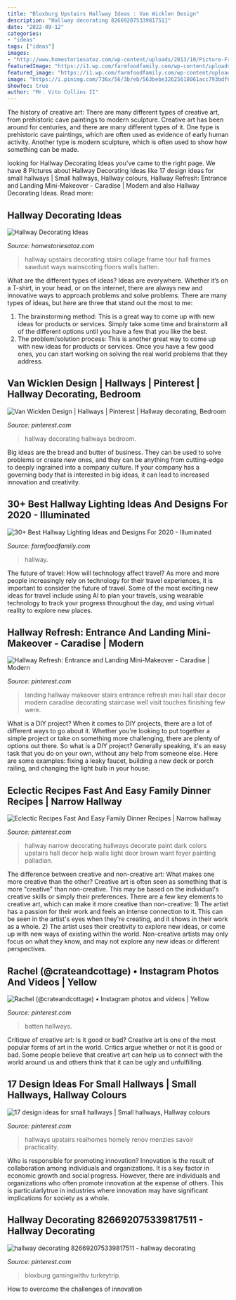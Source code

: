```yaml
---
title: "Bloxburg Upstairs Hallway Ideas : Van Wicklen Design"
description: "Hallway decorating 826692075339817511"
date: "2022-09-12"
categories:
- "ideas"
tags: ["ideas"]
images:
- "http://www.homestoriesatoz.com/wp-content/uploads/2013/10/Picture-Frame-Collage-Hallway-3.jpg"
featuredImage: "https://i1.wp.com/farmfoodfamily.com/wp-content/uploads/2019/12/2-hallway-lighting-ideas.jpg?resize=960%2C1200&amp;ssl=1"
featured_image: "https://i1.wp.com/farmfoodfamily.com/wp-content/uploads/2019/12/2-hallway-lighting-ideas.jpg?resize=960%2C1200&amp;ssl=1"
image: "https://i.pinimg.com/736x/56/3b/eb/563bebe32625618061acc793bdf61dc1--hallway-colors-hallway-ideas.jpg"
ShowToc: true
author: "Mr. Vito Collins II"
---
```



The history of creative art: There are many different types of creative art, from prehistoric cave paintings to modern sculpture.
Creative art has been around for centuries, and there are many different types of it. One type is prehistoric cave paintings, which are often used as evidence of early human activity. Another type is modern sculpture, which is often used to show how something can be made.

	

		
looking for Hallway Decorating Ideas you've came to the right page. We have 8 Pictures about Hallway Decorating Ideas like 17 design ideas for small hallways | Small hallways, Hallway colours, Hallway Refresh: Entrance and Landing Mini-Makeover - Caradise | Modern and also Hallway Decorating Ideas. Read more:
		
    
## Hallway Decorating Ideas

<img loading=lazy src="http://www.homestoriesatoz.com/wp-content/uploads/2013/10/Picture-Frame-Collage-Hallway-3.jpg" onerror="this.onerror=null;this.src='https://tse4.mm.bing.net/th?id=OIP.vsXI06fLQVOdA23A2THgsQHaLG&amp;pid=15.1';" alt="Hallway Decorating Ideas">

_Source: homestoriesatoz.com_

>hallway upstairs decorating stairs collage frame tour hall frames sawdust ways wainscoting floors walls batten. 

	

What are the different types of ideas?
Ideas are everywhere. Whether it’s on a T-shirt, in your head, or on the internet, there are always new and innovative ways to approach problems and solve problems. 
There are many types of ideas, but here are three that stand out the most to me: 
1. The brainstorming method: This is a great way to come up with new ideas for products or services. Simply take some time and brainstorm all of the different options until you have a few that you like the best.
2. The problem/solution process: This is another great way to come up with new ideas for products or services. Once you have a few good ones, you can start working on solving the real world problems that they address. 

    
## Van Wicklen Design | Hallways | Pinterest | Hallway Decorating, Bedroom

<img loading=lazy src="https://i.pinimg.com/736x/ab/a2/63/aba263ae1cb96fd27a18fcd4e7f0f0c5--long-hallway-hallway-decorating.jpg?b=t" onerror="this.onerror=null;this.src='https://tse4.mm.bing.net/th?id=OIP.aC6_1dUsloCrpy0DX76lNAHaLH&amp;pid=15.1';" alt="Van Wicklen Design | Hallways | Pinterest | Hallway decorating, Bedroom">

_Source: pinterest.com_

>hallway decorating hallways bedroom. 

	

Big ideas are the bread and butter of business. They can be used to solve problems or create new ones, and they can be anything from cutting-edge to deeply ingrained into a company culture. If your company has a governing body that is interested in big ideas, it can lead to increased innovation and creativity.

    
## 30+ Best Hallway Lighting Ideas And Designs For 2020 - Illuminated

<img loading=lazy src="https://i1.wp.com/farmfoodfamily.com/wp-content/uploads/2019/12/2-hallway-lighting-ideas.jpg?resize=960%2C1200&amp;ssl=1" onerror="this.onerror=null;this.src='https://tse3.mm.bing.net/th?id=OIP.6MSzwcXm_KIQyMx-Zz6ndQHaJQ&amp;pid=15.1';" alt="30+ Best Hallway Lighting Ideas and Designs For 2020 - Illuminated">

_Source: farmfoodfamily.com_

>hallway. 

	

The future of travel: How will technology affect travel?
As more and more people increasingly rely on technology for their travel experiences, it is important to consider the future of travel. Some of the most exciting new ideas for travel include using AI to plan your travels, using wearable technology to track your progress throughout the day, and using virtual reality to explore new places.

    
## Hallway Refresh: Entrance And Landing Mini-Makeover - Caradise | Modern

<img loading=lazy src="https://i.pinimg.com/736x/75/23/e9/7523e9aa86d5e14628a32450c5a5c454.jpg" onerror="this.onerror=null;this.src='https://tse2.mm.bing.net/th?id=OIP.xtXNumo2XSZ8gYoZ-6RHRAHaLH&amp;pid=15.1';" alt="Hallway Refresh: Entrance and Landing Mini-Makeover - Caradise | Modern">

_Source: pinterest.com_

>landing hallway makeover stairs entrance refresh mini hall stair decor modern caradise decorating staircase well visit touches finishing few were. 

	

What is a DIY project?
When it comes to DIY projects, there are a lot of different ways to go about it. Whether you're looking to put together a simple project or take on something more challenging, there are plenty of options out there. So what is a DIY project? Generally speaking, it's an easy task that you do on your own, without any help from someone else. Here are some examples: fixing a leaky faucet, building a new deck or porch railing, and changing the light bulb in your house.

    
## Eclectic Recipes Fast And Easy Family Dinner Recipes | Narrow Hallway

<img loading=lazy src="https://i.pinimg.com/736x/56/3b/eb/563bebe32625618061acc793bdf61dc1--hallway-colors-hallway-ideas.jpg" onerror="this.onerror=null;this.src='https://tse4.mm.bing.net/th?id=OIP.XzuQhnRzgmevhIaQMctdlAHaJ4&amp;pid=15.1';" alt="Eclectic Recipes Fast And Easy Family Dinner Recipes | Narrow hallway">

_Source: pinterest.com_

>hallway narrow decorating hallways decorate paint dark colors upstairs hall decor help walls light door brown want foyer painting palladian. 

	

The difference between creative and non-creative art: What makes one more creative than the other?
Creative art is often seen as something that is more "creative" than non-creative. This may be based on the individual's creative skills or simply their preferences. There are a few key elements to creative art, which can make it more creative than non-creative: 1) The artist has a passion for their work and feels an intense connection to it. This can be seen in the artist's eyes when they're creating, and it shows in their work as a whole. 2) The artist uses their creativity to explore new ideas, or come up with new ways of existing within the world. Non-creative artists may only focus on what they know, and may not explore any new ideas or different perspectives.

    
## Rachel (@crateandcottage) • Instagram Photos And Videos | Yellow

<img loading=lazy src="https://i.pinimg.com/736x/c9/2e/57/c92e575e4c56470a7c238ef38a229eb9.jpg" onerror="this.onerror=null;this.src='https://tse1.mm.bing.net/th?id=OIP.7YbB4Wyr7Qmzh3Q_0ltAawHaLH&amp;pid=15.1';" alt="Rachel (@crateandcottage) • Instagram photos and videos | Yellow">

_Source: pinterest.com_

>batten hallways. 

	

Critique of creative art: Is it good or bad?
Creative art is one of the most popular forms of art in the world. Critics argue whether or not it is good or bad. Some people believe that creative art can help us to connect with the world around us and others think that it can be ugly and unfulfilling.

    
## 17 Design Ideas For Small Hallways | Small Hallways, Hallway Colours

<img loading=lazy src="https://i.pinimg.com/736x/dc/72/c3/dc72c314d42c7ca692ab74ef485e412a.jpg" onerror="this.onerror=null;this.src='https://tse1.mm.bing.net/th?id=OIP.kzQ5F8feTshFQffbhIWQJAHaLH&amp;pid=15.1';" alt="17 design ideas for small hallways | Small hallways, Hallway colours">

_Source: pinterest.com_

>hallways upstairs realhomes homely renov menzies savoir practicality. 

	

Who is responsible for promoting innovation?
Innovation is the result of collaboration among individuals and organizations. It is a key factor in economic growth and social progress. However, there are individuals and organizations who often promote innovation at the expense of others. This is particularlytrue in industries where innovation may have significant implications for society as a whole.

    
## Hallway Decorating 826692075339817511 - Hallway Decorating

<img loading=lazy src="https://i.pinimg.com/736x/ba/eb/be/baebbe4287f3b2d765b68543d25ce8c3.jpg" onerror="this.onerror=null;this.src='https://tse3.mm.bing.net/th?id=OIP.wDKDfXb1gL1F1NGQp0Kf2wHaFj&amp;pid=15.1';" alt="hallway decorating 826692075339817511 - hallway decorating">

_Source: pinterest.com_

>bloxburg gamingwithv turkeytrip. 

	

How to overcome the challenges of innovation
 

